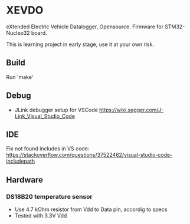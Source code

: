 # XEVDO
eXtended Electric Vehicle Datalogger, Opensource.
Firmware for STM32-Nucleo32 board.

This is learning project in early stage, use it at your own risk.

## Build
Run 'make'

## Debug
* JLink debugger setup for VSCode https://wiki.segger.com/J-Link_Visual_Studio_Code

## IDE
Fix not found includes in VS code:
https://stackoverflow.com/questions/37522462/visual-studio-code-includepath

## Hardware
### DS18B20 temperature sensor
* Use 4.7 kOhm resistor from Vdd to Data pin, accordig to specs
* Tested with 3.3V Vdd
